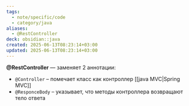 ```yaml
---
tags:
  - note/specific/code
  - category/java
aliases:
  - @RestController
deck: obsidian::java
created: 2025-06-13T08:23:14+03:00
updated: 2025-06-13T08:23:14+03:00
---
```


**@RestController**
—
заменяет 2 аннотации:
- `@Controller` – помечает класс как контроллер [[java MVC|Spring MVC]] 
- `@ResponceBody` – указывает, что методы контроллера возвращают тело ответа
